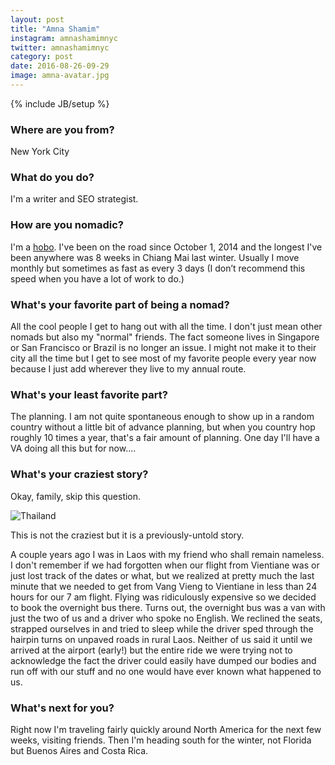 ```yaml
---
layout: post
title: "Amna Shamim"
instagram: amnashamimnyc
twitter: amnashamimnyc
category: post
date: 2016-08-26-09-29
image: amna-avatar.jpg
---
```

{% include JB/setup %}

### Where are you from?
New York City

### What do you do?
I'm a writer and SEO strategist. 

### How are you nomadic?

I'm a [hobo](http://www.hoboonthego.com/blog/). I've been on the road since October 1, 2014 and the longest I've been anywhere was 8 weeks in Chiang Mai last winter. Usually I move monthly but sometimes as fast as every 3 days (I don’t recommend this speed when you have a lot of work to do.)

### What's your favorite part of being a nomad?

All the cool people I get to hang out with all the time.  I don't just mean other nomads but also my "normal" friends. The fact someone lives in Singapore or San Francisco or Brazil is no longer an issue. I might not make it to their city all the time but I get to see most of my favorite people every year now because I just add wherever they live to my annual route.

### What's your least favorite part?

The planning. I am not quite spontaneous enough to show up in a random country without a little bit of advance planning, but when you country hop roughly 10 times a year, that's a fair amount of planning. One day I'll have a VA doing all this but for now....

### What's your craziest story?

Okay, family, skip this question.

<img src="{{ BASE_PATH }}/assets/img/posts/amna-alt.jpg" title="Thailand" class="inner-post-image" />

This is not the craziest but it is a previously-untold story.

A couple years ago I was in Laos with my friend who shall remain nameless.  I don't remember if we had forgotten when our flight from Vientiane was or just lost track of the dates or what, but we realized at pretty much the last minute that we needed to get from Vang Vieng to Vientiane in less than 24 hours for our 7 am flight.  Flying was ridiculously expensive so we decided to book the overnight bus there.  Turns out, the overnight bus was a van with just the two of us and a driver who spoke no English.  We reclined the seats, strapped ourselves in and tried to sleep while the driver sped through the hairpin turns on unpaved roads in rural Laos.  Neither of us said it until we arrived at the airport (early!) but the entire ride we were trying not to acknowledge the fact the driver could easily have dumped our bodies and run off with our stuff and no one would have ever known what happened to us.  

### What's next for you?

Right now I'm traveling fairly quickly around North America for the next few weeks, visiting friends. Then I'm heading south for the winter, not Florida but Buenos Aires and Costa Rica.
